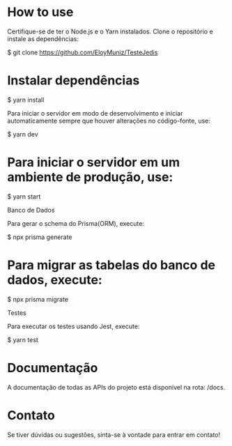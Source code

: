 # How to use

Certifique-se de ter o Node.js e o Yarn instalados. Clone o repositório e instale as dependências:

$ git clone https://github.com/EloyMuniz/TesteJedis

# Instalar dependências

$ yarn install

Para iniciar o servidor em modo de desenvolvimento e iniciar automaticamente sempre que houver alterações no código-fonte, use:

$ yarn dev

# Para iniciar o servidor em um ambiente de produção, use:

$ yarn start

Banco de Dados

Para gerar o schema do Prisma(ORM), execute:

$ npx prisma generate

# Para migrar as tabelas do banco de dados, execute:

$ npx prisma migrate

Testes

Para executar os testes usando Jest, execute:

$ yarn test

# Documentação

A documentação de todas as APIs do projeto está disponível na rota: /docs.

# Contato

Se tiver dúvidas ou sugestões, sinta-se à vontade para entrar em contato!
